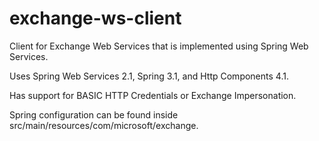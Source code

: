 exchange-ws-client
==================

Client for Exchange Web Services that is implemented using Spring Web Services.

Uses Spring Web Services 2.1, Spring 3.1, and Http Components 4.1.

Has support for BASIC HTTP Credentials or Exchange Impersonation.

Spring configuration can be found inside src/main/resources/com/microsoft/exchange.


